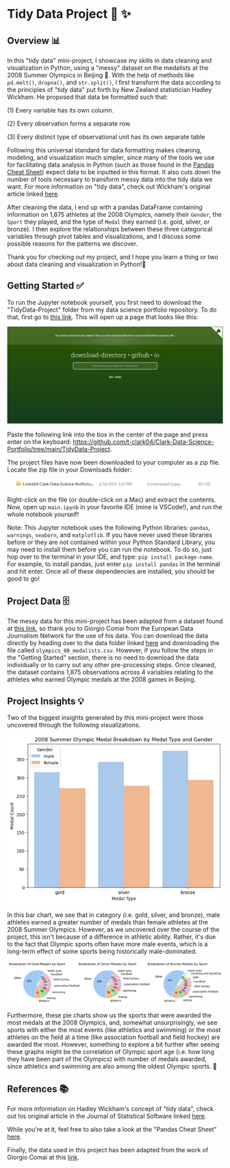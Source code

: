 # Tidy Data Project 🧹 ✨

## Overview 📊
In this "tidy data" mini-project, I showcase my skills in data cleaning and visualization in Python, using a "messy" dataset on the medalists at the 2008 Summer Olympics in Beijing 🥇. With the help of methods like ``pd.melt()``, ``dropna()``, and ``str.split()``, I first transform the data according to the principles of "tidy data" put forth by New Zealand statistician Hadley Wickham. He proposed that data be formatted such that:

(1) Every variable has its own column.

(2) Every observation forms a separate row.

(3) Every distinct type of observational unit has its own separate table

Following this universal standard for data formatting makes cleaning, modeling, and visualization much simpler, since many of the tools we use for facilitating data analysis in Python (such as those found in the [Pandas Cheat Sheet](https://pandas.pydata.org/Pandas_Cheat_Sheet.pdf)) expect data to be inputted in this format. It also cuts down the number of tools necessary to transform messy data into the tidy data we want. For more information on "tidy data", check out Wickham's original article linked [here](https://www.jstatsoft.org/article/view/v059i10).

After cleaning the data, I end up with a pandas DataFrame containing information on 1,875 athletes at the 2008 Olympics, namely their ``Gender``, the ``Sport`` they played, and the type of ``Medal`` they earned (i.e. gold, silver, or bronze). I then explore the relationships between these three categorical variables through pivot tables and visualizations, and I discuss some possible reasons for the patterns we discover. 

Thank you for checking out my project, and I hope you learn a thing or two about data cleaning and visualization in Python!🐍

## Getting Started ✅
To run the Jupyter notebook yourself, you first need to download the "TidyData-Project" folder from my data science portfolio repository. To do that, first go to [this link](https://download-directory.github.io/). This will open up a page that looks like this:

![Getting Started 1](data/Getting_Started_1.png)

Paste the following link into the box in the center of the page and press enter on the keyboard: https://github.com/t-clark04/Clark-Data-Science-Portfolio/tree/main/TidyData-Project.

The project files have now been downloaded to your computer as a zip file. Locate the zip file in your Downloads folder:

![Getting Started 2](data/Getting_Started_2.png)

Right-click on the file (or double-click on a Mac) and extract the contents. Now, open up ``main.ipynb`` in your favorite IDE (mine is VSCode!), and run the whole notebook yourself!

Note: This Jupyter notebook uses the following Python libraries: ``pandas``, ``warnings``, ``seaborn``, and ``matplotlib``. If you have never used these libraries before or they are not contained within your Python Standard Library, you may need to install them before you can run the notebook. To do so, just hop over to the terminal in your IDE, and type: ``pip install package-name``. For example, to install pandas, just enter ``pip install pandas`` in the terminal and hit enter. Once all of these dependencies are installed, you should be good to go!

## Project Data 🗄️

The messy data for this mini-project has been adapted from a dataset found at [this link](https://edjnet.github.io/OlympicsGoNUTS/2008/), so thank you to Giorgio Comai from the European Data Journalism Network for the use of his data. You can download the data directly by heading over to the data folder linked [here](https://github.com/t-clark04/Clark-Data-Science-Portfolio/tree/main/TidyData-Project/data) and downloading the file called ``olympics_08_medalists.csv``. However, if you follow the steps in the "Getting Started" section, there is no need to download the data individually or to carry out any other pre-processing steps. Once cleaned, the dataset contains 1,875 observations across 4 variables relating to the athletes who earned Olympic medals at the 2008 games in Beijing.

## Project Insights 💡

Two of the biggest insights generated by this mini-project were those uncovered through the following visualizations.

![bar chart](data/bar_chart.png)

In this bar chart, we see that in category (i.e. gold, silver, and bronze), male athletes earned a greater number of medals than female athletes at the 2008 Summer Olympics. However, as we uncovered over the course of the project, this isn't because of a difference in athletic ability. Rather, it's due to the fact that Olympic sports often have more male events, which is a long-term effect of some sports being historically male-dominated.

![pie_chart](data/pie_charts.png)

Furthermore, these pie charts show us the sports that were awarded the most medals at the 2008 Olympics, and, somewhat unsurprisingly, we see sports with either the most events (like athletics and swimming) or the most athletes on the field at a time (like association football and field hockey) are awarded the most. However, something to explore a bit further after seeing these graphs might be the correlation of Olympic sport age (i.e. how long they have been part of the Olympics) with number of medals awarded, since athletics and swimming are also among the oldest Olympic sports. 🤔

## References 📚

For more information on Hadley Wickham's concept of "tidy data", check out his original article in the Journal of Statistical Software linked [here](https://edjnet.github.io/OlympicsGoNUTS/2008/).

While you're at it, feel free to also take a look at the "Pandas Cheat Sheet" [here](https://pandas.pydata.org/Pandas_Cheat_Sheet.pdf).

Finally, the data used in this project has been adapted from the work of Giorgio Comai at this [link](https://edjnet.github.io/OlympicsGoNUTS/2008/).
